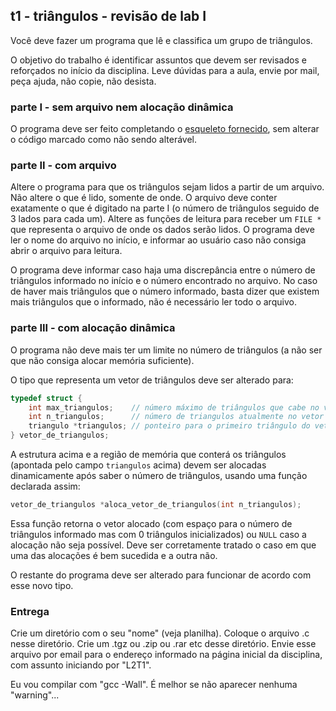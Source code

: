 ## t1 - triângulos - revisão de lab I

Você deve fazer um programa que lê e classifica um grupo de triângulos.

O objetivo do trabalho é identificar assuntos que devem ser revisados e reforçados no início da disciplina.
Leve dúvidas para a aula, envie por mail, peça ajuda, não copie, não desista.

### parte I - sem arquivo nem alocação dinâmica

O programa deve ser feito completando o [esqueleto fornecido](t1.c), sem alterar o código marcado como não sendo alterável.

### parte II - com arquivo

Altere o programa para que os triângulos sejam lidos a partir de um arquivo. Não altere o que é lido, somente de onde. O arquivo deve conter exatamente o que é digitado na parte I (o número de triângulos seguido de 3 lados para cada um).
Altere as funções de leitura para receber um `FILE *` que representa o arquivo de onde os dados serão lidos.
O programa deve ler o nome do arquivo no início, e informar ao usuário caso não consiga abrir o arquivo para leitura.

O programa deve informar caso haja uma discrepância entre o número de triângulos informado no início e o número encontrado no arquivo. No caso de haver mais triângulos que o número informado, basta dizer que existem mais triângulos que o informado, não é necessário ler todo o arquivo.

### parte III - com alocação dinâmica

O programa não deve mais ter um limite no número de triângulos (a não ser que não consiga alocar memória suficiente).

O tipo que representa um vetor de triângulos deve ser alterado para:
```c
typedef struct {
    int max_triangulos;    // número máximo de triângulos que cabe no vetor
    int n_triangulos;      // número de triangulos atualmente no vetor
    triangulo *triangulos; // ponteiro para o primeiro triângulo do vetor
} vetor_de_triangulos;
```
A estrutura acima e a região de memória que conterá os triângulos (apontada pelo campo `triangulos` acima) devem ser alocadas dinamicamente após saber o número de triângulos, usando uma função declarada assim:
```c
vetor_de_triangulos *aloca_vetor_de_triangulos(int n_triangulos);
```
Essa função retorna o vetor alocado (com espaço para o número de triângulos informado mas com 0 triângulos inicializados) ou `NULL` caso a alocação não seja possível. Deve ser corretamente tratado o caso em que uma das alocações é bem sucedida e a outra não.

O restante do programa deve ser alterado para funcionar de acordo com esse novo tipo.

### Entrega

Crie um diretório com o seu "nome" (veja planilha).
Coloque o arquivo .c nesse diretório.
Crie um .tgz ou .zip ou .rar etc desse diretório.
Envie esse arquivo por email para o endereço informado na página inicial da disciplina, com assunto iniciando por "L2T1".

Eu vou compilar com "gcc -Wall". É melhor se não aparecer nenhuma "warning"...
